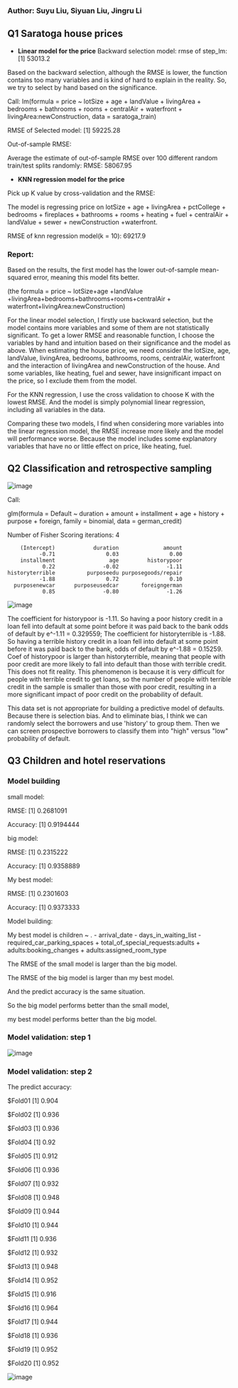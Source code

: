 ### Author: Suyu Liu, Siyuan Liu, Jingru Li
## Q1 Saratoga house prices
-   **Linear model for the price**
Backward selection model:
rmse of step_lm:  [1] 53013.2

Based on the backward selection, although the RMSE is lower, the function contains too many variables and is kind of hard to explain in the reality. So, we try to select by hand based on the significance.

Call:
lm(formula = price ~ lotSize + age + landValue + livingArea + 
    bedrooms + bathrooms + rooms + centralAir + waterfront + 
    livingArea:newConstruction, data = saratoga_train)


RMSE of Selected model:  [1] 59225.28

Out-of-sample RMSE:

Average the estimate of out-of-sample RMSE over 100 different random train/test splits randomly:
RMSE:  58067.95 

-   **KNN regression model for the price**

Pick up K value by cross-validation and the RMSE:

The model is regressing price on lotSize + age + livingArea + pctCollege + bedrooms + fireplaces + bathrooms + rooms + heating + fuel + centralAir + landValue + sewer + newConstruction +waterfront.

RMSE of knn regression model(k = 10): 69217.9	

### Report:
Based on the results, the first model has the lower out-of-sample mean-squared error, meaning this model fits better.

(the formula = price ~ lotSize+age +landValue +livingArea+bedrooms+bathrooms+rooms+centralAir + waterfront+livingArea:newConstruction)

For the linear model selection, I firstly use backward selection, but the model contains more variables and some of them are not statistically significant. To get a lower RMSE and reasonable function, I choose the variables by hand and intuition based on their significance and the model as above. When estimating the house price, we need consider the lotSize, age, landValue, livingArea, bedrooms, bathrooms, rooms, centralAir, waterfront and the interaction of livingArea and newConstruction of the house. And some variables, like heating, fuel and sewer, have insignificant impact on the price, so I exclude them from the model.    

For the KNN regression, I use the cross validation to choose K with the lowest RMSE. And the model is simply polynomial linear regression, including all variables in the data.

Comparing these two models, I find when considering more variables into the linear regression model, the RMSE increase more likely and the model will performance worse. Because the model includes some explanatory variables that have no or little effect on price, like heating, fuel.

## Q2 Classification and retrospective sampling
![image](https://user-images.githubusercontent.com/112587000/220752505-be907f2a-1057-4765-a188-21e1f196f191.png)

Call:

glm(formula = Default ~ duration + amount + installment + age + 
    history + purpose + foreign, family = binomial, data = german_credit)

Number of Fisher Scoring iterations: 4

        (Intercept)            duration              amount 
              -0.71                0.03                0.00 
        installment                 age         historypoor 
               0.22               -0.02               -1.11 
    historyterrible          purposeedu purposegoods/repair 
              -1.88                0.72                0.10 
      purposenewcar      purposeusedcar       foreigngerman 
               0.85               -0.80               -1.26 
               

![image](https://user-images.githubusercontent.com/112587000/220753394-1c1d69a9-b606-4fee-bf38-994f514754da.png)

The coefficient for historypoor is -1.11. So having a poor history credit in a loan fell into default at some point before it was paid back to the bank odds of default by e^-1.11 = 0.329559;
The coefficient for historyterrible is -1.88. So having a terrible history credit in a loan fell into default at some point before it was paid back to the bank, odds of default by e^-1.88 = 0.15259. Coef of historypoor is larger than historyterrible, meaning that people with poor credit are more likely to fall into default than those with terrible credit. This does not fit reality. This phenomenon is because it is very difficult for people with terrible credit to get loans, so the number of people with terrible credit in the sample is smaller than those with poor credit, resulting in a more significant impact of poor credit on the probability of default.

This data set is not appropriate for building a predictive model of defaults. Because there is selection bias. And to eliminate bias, I think we can randomly select the borrowers and use 'history' to group them. Then we can screen prospective borrowers to classify them into "high" versus "low" probability of default.


## Q3 Children and hotel reservations
### Model building
small model:

RMSE: 
[1] 0.2681091

Accuracy:
[1] 0.9194444

big model:

RMSE:
[1] 0.2315222

Accuracy:
[1] 0.9358889

My best model:

RMSE:
[1] 0.2301603

Accuracy:
[1] 0.9373333

Model building:

My best model is children ~ . - arrival_date - days_in_waiting_list - required_car_parking_spaces + total_of_special_requests:adults  + adults:booking_changes + adults:assigned_room_type

The RMSE of the small model is larger than the big model.

The RMSE of the big model is larger than my best model.

And the predict accuracy is the same situation.

So the big model performs better than the small model,

my best model performs better than the big model.

### Model validation: step 1
![image](https://user-images.githubusercontent.com/112587000/220745095-cb8abbcb-2d55-40cf-9aba-b6907c42753f.png)

### Model validation: step 2
The predict accuracy: 

$Fold01
[1] 0.904

$Fold02
[1] 0.936

$Fold03
[1] 0.936

$Fold04
[1] 0.92

$Fold05
[1] 0.912

$Fold06
[1] 0.936

$Fold07
[1] 0.932

$Fold08
[1] 0.948

$Fold09
[1] 0.944

$Fold10
[1] 0.944

$Fold11
[1] 0.936

$Fold12
[1] 0.932

$Fold13
[1] 0.948

$Fold14
[1] 0.952

$Fold15
[1] 0.916

$Fold16
[1] 0.964

$Fold17
[1] 0.944

$Fold18
[1] 0.936

$Fold19
[1] 0.952

$Fold20
[1] 0.952

![image](https://user-images.githubusercontent.com/112587000/220745271-54f51394-bffe-466d-87c8-82948c64a1cf.png)
